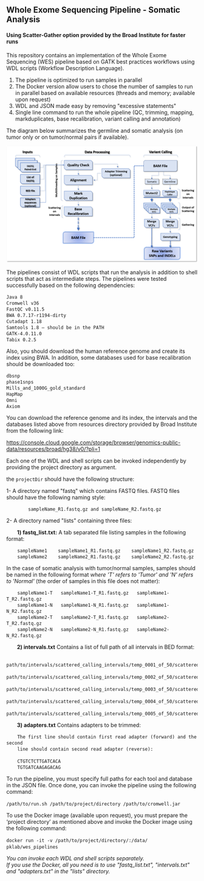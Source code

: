 ## Whole Exome Sequencing Pipeline - Somatic Analysis
#### Using Scatter-Gather option provided by the Broad Institute for faster runs

This repository contains an implementation of the Whole Exome Sequencing (WES) pipeline based on GATK best practices workflows using WDL scripts (Workflow Description Language).

1) The pipeline is optimized to run samples in parallel
2) The Docker version allow users to chose the number of samples to run in parallel based on available resources (threads and memory; available upon request)
3) WDL and JSON made easy by removing "excessive statements"
4) Single line command to run the whole pipeline (QC, trimming, mapping, markduplicates, base recalibration, variant calling and annotation)

The diagram below summarizes the germline and somatic analysis (on tumor only or on tumor/normal pairs if available).


![alt text](wes_workflow/wes_pipelines.png "Whole Exome Sequencing Pipelines")

The pipelines consist of WDL scripts that run the analysis in addition to shell scripts that act as intermediate steps. The pipelines were tested successfully based on the following dependencies: 

    Java 8 
    Cromwell v36 
    FastQC v0.11.5 
    BWA 0.7.17-r1194-dirty 
    Cutadapt 1.18 
    Samtools 1.8 – should be in the PATH 
    GATK-4.0.11.0 
    Tabix 0.2.5 

Also, you should download the human reference genome and create its index using BWA. In addition, some databases used for base recalibration should be downloaded too: 

    dbsnp
    phase1snps 
    Mills_and_1000G_gold_standard 
    HapMap 
    Omni 
    Axiom 

You can download the reference genome and its index, the intervals and the databases listed above from resources directory provided by Broad Institute from the following link: 

https://console.cloud.google.com/storage/browser/genomics-public-data/resources/broad/hg38/v0/?pli=1

Each one of the WDL and shell scripts can be invoked independently by providing the project directory as argument.
  
the `projectDir` should have the following structure:  

1- A directory named "fastq" which contains FASTQ files. FASTQ files should have the following naming style:

            sampleName_R1.fastq.gz and sampleName_R2.fastq.gz

2- A directory named "lists" containing three files:

&ensp;&ensp;&ensp;&ensp;**1) fastq_list.txt:** A tab separated file listing samples in the following format:

        sampleName1    sampleName1_R1.fastq.gz    sampleName1_R2.fastq.gz
        sampleName2    sampleName2_R1.fastq.gz    sampleName2_R2.fastq.gz

In the case of somatic analysis with tumor/normal samples, samples should be named
in the following format *where 'T' refers to 'Tumor' and 'N' refers to 'Normal'*
(the order of samples in this file does not matter):

	    sampleName1-T	sampleName1-T_R1.fastq.gz	sampleName1-T_R2.fastq.gz
        sampleName1-N	sampleName1-N_R1.fastq.gz	sampleName1-N_R2.fastq.gz
        sampleName2-T	sampleName2-T_R1.fastq.gz	sampleName2-T_R2.fastq.gz
        sampleName2-N	sampleName2-N_R1.fastq.gz	sampleName2-N_R2.fastq.gz

&ensp;&ensp;&ensp;&ensp;**2) intervals.txt** Contains a list of full path of all intervals in BED format:

        path/to/intervals/scattered_calling_intervals/temp_0001_of_50/scattered.interval_list
        path/to/intervals/scattered_calling_intervals/temp_0002_of_50/scattered.interval_list
        path/to/intervals/scattered_calling_intervals/temp_0003_of_50/scattered.interval_list
        path/to/intervals/scattered_calling_intervals/temp_0004_of_50/scattered.interval_list
        path/to/intervals/scattered_calling_intervals/temp_0005_of_50/scattered.interval_list

&ensp;&ensp;&ensp;&ensp;**3) adapters.txt** Contains adapters to be trimmed: 

        The first line should contain first read adapter (forward) and the second
        line should contain second read adapter (reverse):

        CTGTCTCTTGATCACA
        TGTGATCAAGAGACAG

To run the pipeline, you must specify full paths for each tool and database in the JSON file. Once done, you can invoke the pipeline using the following command:  

`/path/to/run.sh /path/to/project/directory /path/to/cromwell.jar`


To use the Docker image (available upon request), you must prepare the ‘project directory’ as mentioned above and invoke the Docker image using the following command:  

`docker run -it -v /path/to/project/directory/:/data/ pklab/wes_pipelines `

*You can invoke each WDL and shell scripts separately.*  
*If you use the Docker, all you need is to use "fastq_list.txt", "intervals.txt" and "adapters.txt" in the "lists" directory.*


